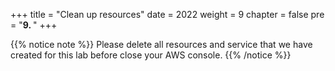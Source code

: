 +++
title = "Clean up resources"
date = 2022
weight = 9
chapter = false
pre = "<b>9. </b>"
+++

{{% notice note %}}
Please delete all resources and service that we have created for this lab before close your AWS console. 
{{% /notice %}}
